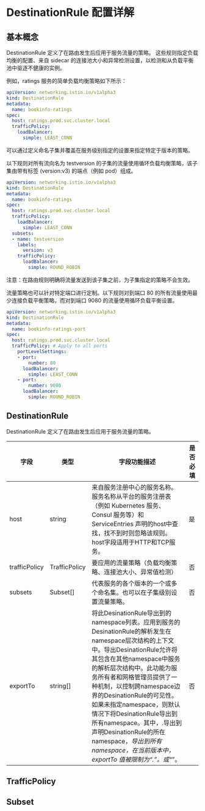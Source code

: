 # DestinationRule 配置详解

## 基本概念

DestinationRule 定义了在路由发生后应用于服务流量的策略。
这些规则指定负载均衡的配置、来自 sidecar 的连接池大小和异常检测设置，以检测和从负载平衡池中驱逐不健康的实例。

例如，ratings 服务的简单负载均衡策略如下所示：

```yaml
apiVersion: networking.istio.io/v1alpha3
kind: DestinationRule
metadata:
  name: bookinfo-ratings
spec:
  host: ratings.prod.svc.cluster.local
  trafficPolicy:
    loadBalancer:
      simple: LEAST_CONN
```

可以通过定义命名子集并覆盖在服务级别指定的设置来指定特定于版本的策略。

以下规则对所有流向名为 testversion 的子集的流量使用循环负载均衡策略，该子集由带有标签 (version:v3) 的端点（例如 pod）组成。

```yaml
apiVersion: networking.istio.io/v1alpha3
kind: DestinationRule
metadata:
  name: bookinfo-ratings
spec:
  host: ratings.prod.svc.cluster.local
  trafficPolicy:
    loadBalancer:
      simple: LEAST_CONN
  subsets:
  - name: testversion
    labels:
      version: v3
    trafficPolicy:
      loadBalancer:
        simple: ROUND_ROBIN
```

注意：在路由规则明确将流量发送到该子集之前，为子集指定的策略不会生效。

流量策略也可以针对特定端口进行定制。以下规则对到端口 80 的所有流量使用最少连接负载平衡策略，而对到端口 9080 的流量使用循环负载平衡设置。

```yaml
apiVersion: networking.istio.io/v1alpha3
kind: DestinationRule
metadata:
  name: bookinfo-ratings-port
spec:
  host: ratings.prod.svc.cluster.local
  trafficPolicy: # Apply to all ports
    portLevelSettings:
    - port:
        number: 80
      loadBalancer:
        simple: LEAST_CONN
    - port:
        number: 9080
      loadBalancer:
        simple: ROUND_ROBIN
```

## DestinationRule

DestinationRule 定义了在路由发生后应用于服务流量的策略。

|字段|类型|字段功能描述|是否必填|
|---|---|----------|-------|
|host|string|来自服务注册中心的服务名称。服务名称从平台的服务注册表（例如 Kubernetes 服务、Consul 服务等）和 ServiceEntries 声明的host中查找，找不到时则忽略该规则。host字段适用于HTTP和TCP服务。|是|
|trafficPolicy|TrafficPolicy|要应用的流量策略（负载均衡策略、连接池大小、异常值检测）|否|
|subsets|Subset[]|代表服务的各个版本的一个或多个命名集。也可以在子集级别设置流量策略。|否|
|exportTo|string[]|将此DesinationRule导出到的namespace列表。应用到服务的DesinationRule的解析发生在namespace层次结构的上下文中。导出DesinationRule允许将其包含在其他namespace中服务的解析层次结构中。此功能为服务所有者和网格管理员提供了一种机制，以控制跨namespace边界的DesinationRule的可见性。如果未指定namespace，则默认情况下将DesinationRule导出到所有namespace。其中，.导出到声明DesinationRule的所在namespace，*导出到所有namespace，在当前版本中，exportTo 值被限制为“.”。或“*”。|否|


## TrafficPolicy





## Subset





























